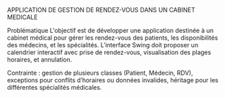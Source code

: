 APPLICATION DE GESTION DE RENDEZ-VOUS DANS UN CABINET MEDICALE 

Problématique 
L'objectif est de développer une application destinée à un cabinet médical pour gérer les rendez-vous des patients, les disponibilités des médecins, et les spécialités. 
L’interface Swing doit proposer un calendrier interactif avec prise de rendez-vous, visualisation des plages horaires, et annulation. 

Contrainte : 
gestion de plusieurs classes (Patient, Médecin, RDV), exceptions pour conflits d’horaires ou données invalides, héritage pour les différentes spécialités médicales.
